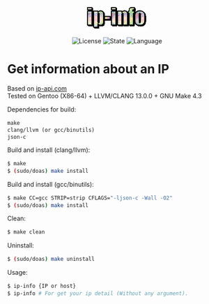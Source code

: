 <div align="center"><img src="https://github.com/siruidops/ip-info_c/raw/main/.tmp/text.gif"/>

![License](https://img.shields.io/badge/license-BSD-blue) ![State](https://img.shields.io/badge/state-developing-cyan) ![Language](https://img.shields.io/badge/language-C-purple)
</div>

# Get information about an IP
Based on <a href="ip-api.com">ip-api.com</a> <br />
Tested on Gentoo (X86-64) + LLVM/CLANG 13.0.0 + GNU Make 4.3

Dependencies for build:
```
make
clang/llvm (or gcc/binutils)
json-c
```

Build and install (clang/llvm):
``` bash
$ make
$ (sudo/doas) make install
```

Build and install (gcc/binutils):
``` bash
$ make CC=gcc STRIP=strip CFLAGS="-ljson-c -Wall -O2"
$ (sudo/doas) make install
```

Clean:
``` bash
$ make clean
```

Uninstall:
``` bash
$ (sudo/doas) make uninstall
```

Usage:
``` bash
$ ip-info {IP or host}
$ ip-info # For get your ip detail (Without any argument).
```
